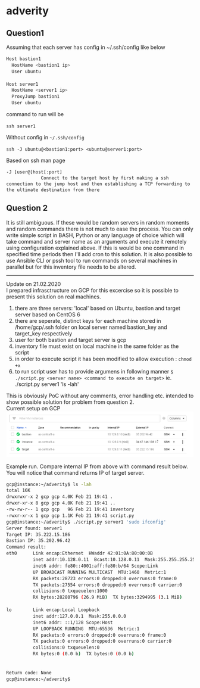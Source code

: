 # adverity

## Question1
Assuming that each server has config in ~/.ssh/config like below

```bash
Host bastion1
  HostName <bastion1 ip>
  User ubuntu

Host server1
  HostName <server1 ip>
  ProxyJump bastion1
  User ubuntu
```
command to run will be

`ssh server1`

Without config in `~/.ssh/config`

`ssh -J ubuntu@<bastion1:port> <ubuntu@server1:port>`  

Based on ssh man page

```
-J [user@]host[:port]
             Connect to the target host by first making a ssh connection to the jump host and then establishing a TCP forwarding to the ultimate destination from there
```


## Question 2
It is still ambiguous. If these would be random servers in random moments and random commands there is not much to ease the process. You can only write simple script in BASH, Python or any language of choice which will take command and server name as an arguments and execute it remotely using configuration explained above.
If this is would be one command in specified time periods then I'll add cron to this solution.
It is also possible to use Ansible CLI or pssh tool to run commands on several machines in parallel but for this inventory file needs to be altered.

---

Update on 21.02.2020  
I prepared infrasctructure on GCP for this excercise so it is possible to present this solution on real machines.
1) there are three servers: 'local' based on Ubuntu, bastion and target server based on CentOS 6
2) there are seperate, distinct keys for each machine stored in /home/gcp/.ssh folder on local server named bastion_key and target_key respectively
3) user for both bastion and target server is gcp
4) inventory file must exist on local machine in the same folder as the script
5) in order to execute script it has been modified to allow execution : `chmod +x`
6) to run script user has to provide argumens in following manner `$ ./script.py <server name> <command to execute on target>` ie. ./script.py server1 'ls -lah'

This is obviously PoC without any comments, error handling etc. intended to show possible solution for problem from question 2.  
Current setup on GCP
![GCP inventory](gcp_servers.png?raw=true "Title")
  
Example run. Compare internal IP from above with command result below. You will notice that command returns IP of target server.

```bash
gcp@instance:~/adverity$ ls -lah
total 16K
drwxrwxr-x 2 gcp gcp 4.0K Feb 21 19:41 .
drwxr-xr-x 8 gcp gcp 4.0K Feb 21 19:41 ..
-rw-rw-r-- 1 gcp gcp   96 Feb 21 19:41 inventory
-rwxr-xr-x 1 gcp gcp 1.1K Feb 21 19:41 script.py
gcp@instance:~/adverity$ ./script.py server1 'sudo ifconfig'
Server found: server1
Target IP: 35.222.15.186
Bastion IP: 35.202.96.42
Command result:
eth0      Link encap:Ethernet  HWaddr 42:01:0A:80:00:0B  
          inet addr:10.128.0.11  Bcast:10.128.0.11  Mask:255.255.255.255
          inet6 addr: fe80::4001:aff:fe80:b/64 Scope:Link
          UP BROADCAST RUNNING MULTICAST  MTU:1460  Metric:1
          RX packets:28723 errors:0 dropped:0 overruns:0 frame:0
          TX packets:27554 errors:0 dropped:0 overruns:0 carrier:0
          collisions:0 txqueuelen:1000 
          RX bytes:28280796 (26.9 MiB)  TX bytes:3294995 (3.1 MiB)

lo        Link encap:Local Loopback  
          inet addr:127.0.0.1  Mask:255.0.0.0
          inet6 addr: ::1/128 Scope:Host
          UP LOOPBACK RUNNING  MTU:65536  Metric:1
          RX packets:0 errors:0 dropped:0 overruns:0 frame:0
          TX packets:0 errors:0 dropped:0 overruns:0 carrier:0
          collisions:0 txqueuelen:0 
          RX bytes:0 (0.0 b)  TX bytes:0 (0.0 b)


Return code: None
gcp@instance:~/adverity$
```
